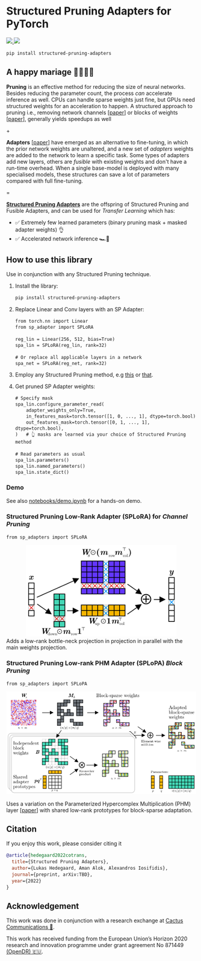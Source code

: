 # Structured Pruning Adapters for PyTorch

<div align="left">
  <!-- <a href="https://pypi.org/project/structured-pruning-adapters/">
    <img src="https://img.shields.io/pypi/pyversions/structured-pruning-adapters" height="20" >
  </a>
  <a href="https://badge.fury.io/py/structured-pruning-adapters">
    <img src="https://badge.fury.io/py/structured-pruning-adapters.svg" height="20" >
  </a> -->
  <!-- <a href="https://structured-pruning-adapters.readthedocs.io/en/latest/?badge=latest">
    <img src="https://readthedocs.org/projects/structured-pruning-adapters/badge/?version=latest" alt="Documentation Status" height="20"/>
  </a> -->
  <!-- <a href="https://pepy.tech/project/structured-pruning-adapters">
    <img src="https://pepy.tech/badge/structured-pruning-adapters" height="20">
  </a> -->
  <!-- <a href="https://codecov.io/gh/LukasHedegaard/structured-pruning-adapters">
    <img src="https://codecov.io/gh/LukasHedegaard/structured-pruning-adapters/branch/main/graph/badge.svg?token=????" height="20"/>
  </a> -->
  <a href="https://opensource.org/licenses/Apache-2.0">
    <img src="https://img.shields.io/badge/License-Apache%202.0-blue.svg" height="20">
  </a>
  <!-- <a href="https://arxiv.org/abs/2204.03418">
    <img src="http://img.shields.io/badge/paper-arxiv.2204.03418-B31B1B.svg" height="20" >
  </a> -->
  <a href="https://github.com/psf/black">
    <img src="https://img.shields.io/badge/code%20style-black-000000.svg" height="20">
  </a>
  <!-- <a href="https://www.codefactor.io/repository/github/lukashedegaard/structured-pruning-adapters/overview/main">
    <img src="https://www.codefactor.io/repository/github/lukashedegaard/structured-pruning-adapters/badge/main" alt="CodeFactor" height="20" />
  </a> -->
</div>

```bash
pip install structured-pruning-adapters
```
## A happy mariage 👰‍♀️🤵‍♂️

__Pruning__ is an effective method for reducing the size of neural networks. Besides reducing the parameter count, the process _can_ accelerate inference as well. 
CPUs can handle sparse weights just fine, but GPUs need structured weights for an acceleration to happen. 
A structured approach to pruning i.e., removing network channels [[paper](https://www.sciencedirect.com/science/article/pii/S0031320321000868)] or blocks of weights [[paper](https://aclanthology.org/2021.emnlp-main.829.pdf)], generally yields speedups as well

\+

__Adapters__ [[paper](https://proceedings.neurips.cc/paper/2017/file/e7b24b112a44fdd9ee93bdf998c6ca0e-paper.pdf)] have emerged as an alternative to fine-tuning, in which the prior network weights are unaltered, and a new set of _adapters_ weights are added to the network to learn a specific task.
Some types of adapters add new layers, others are _fusible_ with existing weights and don't have a run-time overhead.
When a single base-model is deployed with many specialised models, these structures can save a lot of parameters compared with full fine-tuning.

=
<!-- | |
| --- | -->
[__Structured Pruning Adapters__](https://github.com/LukasHedegaard/structured-pruning-adapters) are the offspring of Structured Pruning and Fusible Adapters, and can be used for _Transfer Learning_ which has:
- ✅ Extremely few learned parameters (binary pruning mask + masked adapter weights) 👌
- ✅ Accelerated network inference 🏎💨


## How to use this library
Use in conjunction with any Structured Pruning technique. 
1. Install the library:
    ```bash
    pip install structured-pruning-adapters
    ```
2. Replace Linear and Conv layers with an SP Adapter:
    ```python3
    from torch.nn import Linear
    from sp_adapter import SPLoRA

    reg_lin = Linear(256, 512, bias=True)
    spa_lin = SPLoRA(reg_lin, rank=32)

    # Or replace all applicable layers in a network
    spa_net = SPLoRA(reg_net, rank=32)
    ```
3. Employ any Structured Pruning method, e.g [this](https://github.com/huggingface/block_movement_pruning) or [that](https://github.com/seulkiyeom/LRP_Pruning).

4. Get pruned SP Adapter weights:
    ```python3
    # Specify mask
    spa_lin.configure_parameter_read(
        adapter_weights_only=True,
        in_features_mask=torch.tensor([1, 0, ..., 1], dtype=torch.bool)
        out_features_mask=torch.tensor([0, 1, ..., 1], dtype=torch.bool),
    )   # 👆 masks are learned via your choice of Structured Pruning method

    # Read parameters as usual
    spa_lin.parameters()
    spa_lin.named_parameters()
    spa_lin.state_dict()
    ```

### Demo
See also [notebooks/demo.ipynb](notebooks/demo.ipynb) for a hands-on demo.

### Structured Pruning Low-Rank Adapter (SPLoRA) for _Channel Pruning_ 
```python3
from sp_adapters import SPLoRA
```
<div align="center">
<img src="figures/SPLoRA.png" width="400">
</div>
Adds a low-rank bottle-neck projection in projection in parallel with the main weights projection.

<br/>

### Structured Pruning Low-rank PHM Adapter (SPLoPA) _Block Pruning_
```python3
from sp_adapters import SPLoPA
```

<div align="center">
<img src="figures/SPLoPA.png" width="600">
</div>

Uses a variation on the Parameterized Hypercomplex Multiplication (PHM) layer [[paper](https://openreview.net/forum?id=rcQdycl0zyk)] with shared low-rank prototypes for block-sparse adaptation.

## Citation
If you enjoy this work, please consider citing it
```bibtex
@article{hedegaard2022cotrans,
  title={Structured Pruning Adapters},
  author={Lukas Hedegaard, Aman Alok, Alexandros Iosifidis},
  journal={preprint, arXiv:TBD},
  year={2022}
}
```

## Acknowledgement
This work was done in conjunction with a research exchange at [Cactus Communications 🌵](https://cactusglobal.com).

This work has received funding from the European Union’s Horizon 2020 research and innovation programme under grant agreement No 871449 [(OpenDR) 🇪🇺](https://opendr.eu).

